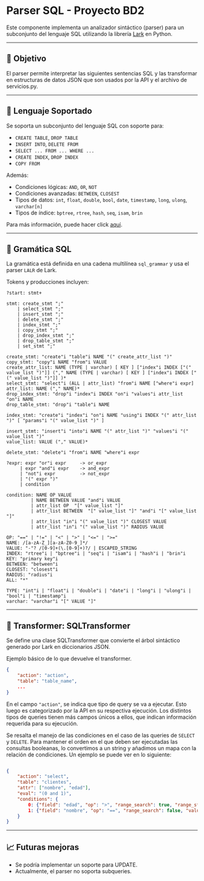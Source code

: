 # Parser SQL - Proyecto BD2

Este componente implementa un analizador sintáctico (parser) para un subconjunto del lenguaje SQL utilizando la librería [Lark](https://github.com/lark-parser/lark) en Python.

---

## 📌 Objetivo

El parser permite interpretar las siguientes sentencias SQL y las transformar en estructuras de datos JSON que son usados por la API y el archivo de servicios.py.

---

## 🧱 Lenguaje Soportado

Se soporta un subconjunto del lenguaje SQL con soporte para:

- `CREATE TABLE`, `DROP TABLE`
- `INSERT INTO`, `DELETE FROM`
- `SELECT ... FROM ... WHERE ...`
- `CREATE INDEX`, `DROP INDEX`
- `COPY FROM`

Además:
- Condiciones lógicas: `AND`, `OR`, `NOT`
- Condiciones avanzadas: `BETWEEN`, `CLOSEST`
- Tipos de datos: `int`, `float`, `double`, `bool`, `date`, `timestamp`, `long`, `ulong`, `varchar[n]`
- Tipos de índice: `bptree`, `rtree`, `hash`, `seq`, `isam`, `brin` 


Para más información, puede hacer click [aquí](https://github.com/stewartmb/Proyecto_BD2/blob/main/ParserSQL/Docs.md).

---

## 🧩 Gramática SQL

La gramática está definida en una cadena multilínea `sql_grammar` y usa el parser `LALR` de Lark.

Tokens y producciones incluyen:

```ebnf
?start: stmt+

stmt: create_stmt ";" 
    | select_stmt ";" 
    | insert_stmt ";" 
    | delete_stmt ";"
    | index_stmt ";"
    | copy_stmt ";"
    | drop_index_stmt ";"
    | drop_table_stmt ";"
    | set_stmt ";"

create_stmt: "create"i "table"i NAME "(" create_attr_list ")"
copy_stmt: "copy"i NAME "from"i VALUE
create_attr_list: NAME (TYPE | varchar) [ KEY ] ["index"i INDEX ["(" value_list ")"]] ("," NAME (TYPE | varchar) [ KEY ] ["index"i INDEX ["(" value_list ")"]] )*
select_stmt: "select"i (ALL | attr_list) "from"i NAME ["where"i expr]
attr_list: NAME ("," NAME)*
drop_index_stmt: "drop"i "index"i INDEX "on"i "values"i attr_list "on"i NAME
drop_table_stmt: "drop"i "table"i NAME

index_stmt: "create"i "index"i "on"i NAME "using"i INDEX "(" attr_list ")" [ "params"i "(" value_list ")" ]

insert_stmt: "insert"i "into"i NAME "(" attr_list ")" "values"i "(" value_list ")"
value_list: VALUE ("," VALUE)*

delete_stmt: "delete"i "from"i NAME "where"i expr

?expr: expr "or"i expr     -> or_expr
     | expr "and"i expr    -> and_expr
     | "not"i expr         -> not_expr
     | "(" expr ")"
     | condition

condition: NAME OP VALUE
         | NAME BETWEEN VALUE "and"i VALUE
         | attr_list OP  "[" value_list "]"
         | attr_list BETWEEN  "[" value_list "]" "and"i "[" value_list "]"
         | attr_list "in"i "(" value_list ")" CLOSEST VALUE
         | attr_list "in"i "(" value_list ")" RADIUS VALUE

OP: "==" | "!=" | "<" | ">" | "<=" | ">="
NAME: /[a-zA-Z_][a-zA-Z0-9_]*/
VALUE: "-"? /[0-9]+(\.[0-9]+)?/ | ESCAPED_STRING
INDEX: "rtree"i | "bptree"i | "seq"i | "isam"i | "hash"i | "brin"i
KEY: "primary key"i
BETWEEN: "between"i
CLOSEST: "closest"i
RADIUS: "radius"i
ALL: "*"

TYPE: "int"i | "float"i | "double"i | "date"i | "long"i | "ulong"i | "bool"i | "timestamp"i
varchar: "varchar"i "[" VALUE "]"

```

---

## 🔄 Transformer: SQLTransformer

Se define una clase SQLTransformer que convierte el árbol sintáctico generado por Lark en diccionarios JSON.

Ejemplo básico de lo que devuelve el transformer.
``` json
{
    "action": "action",
    "table": "table_name",
    ...
}
```
En el campo `"action"`, se indica que tipo de query se va a ejecutar. Esto luego es categorizado por la API en su respectiva ejecución. Los distintos tipos de queries tienen más campos únicos a ellos, que indican información requerida para su ejecución.

Se resalta el manejo de las condiciones en el caso de las queries de `SELECT` y `DELETE`. Para mantener el orden en el que deben ser ejecutadas las consultas booleanas, lo convertimos a un string y añadimos un mapa con la relación de condiciones. Un ejemplo se puede ver en lo siguiente:

``` json

{
    "action": "select",
    "table": "clientes",
    "attr": ["nombre", "edad"],
    "eval": "(0 and 1)",
    "conditions": {
        0: {"field": "edad", "op": ">", "range_search": true, "range_start": 30, "range_end": 1},
        1: {"field": "nombre", "op": "==", "range_search": false, "value": "Juan"}
    }
}
```

---

## 📈 Futuras mejoras
- Se podría implementar un soporte para UPDATE.
- Actualmente, el parser no soporta subqueries.